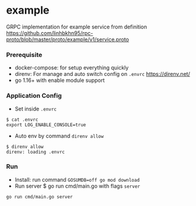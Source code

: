 # example
GRPC implementation for example service from definition
https://github.com/linhbkhn95/rpc-proto/blob/master/proto/example/v1/service.proto

### Prerequisite

* docker-compose: for setup everything quickly
* direnv: For manage and auto switch config on `.envrc` https://direnv.net/
* go 1.16+ with enable module support

### Application Config

* Set inside `.envrc`

```
$ cat .envrc
export LOG_ENABLE_CONSOLE=true
```

* Auto env by command `direnv allow`

```
$ direnv allow
direnv: loading .envrc
```
### Run

* Install: run command `GOSUMDB=off go mod download` 
* Run server
$ go run cmd/main.go with flags `server`
```bash
go run cmd/main.go server
```


